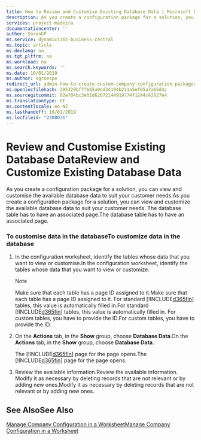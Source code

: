 ```yaml
---
title: How to Review and Customise Existing Database Data | Microsoft Docs
description: As you create a configuration package for a solution, you can view and customise the available database data to suit your customer needs. The database table has to have an associated page.
services: project-madeira
documentationcenter: ''
author: SorenGP
ms.service: dynamics365-business-central
ms.topic: article
ms.devlang: na
ms.tgt_pltfrm: na
ms.workload: na
ms.search.keywords: ''
ms.date: 10/01/2019
ms.author: sgroespe
redirect_url: admin-how-to-create-custom-company-configuration-packages
ms.openlocfilehash: 295329bf7f665a9dd34194b211a5ef65a7a65d4c
ms.sourcegitcommit: 02e704bc3e01d62072144919774f1244c42827e4
ms.translationtype: HT
ms.contentlocale: en-NZ
ms.lasthandoff: 10/01/2019
ms.locfileid: "2308036"
---
```

# <a name="review-and-customize-existing-database-data"></a><span data-ttu-id="04cba-104">Review and Customise Existing Database Data</span><span class="sxs-lookup"><span data-stu-id="04cba-104">Review and Customize Existing Database Data</span></span>
<span data-ttu-id="04cba-105">As you create a configuration package for a solution, you can view and customise the available database data to suit your customer needs.</span><span class="sxs-lookup"><span data-stu-id="04cba-105">As you create a configuration package for a solution, you can view and customize the available database data to suit your customer needs.</span></span> <span data-ttu-id="04cba-106">The database table has to have an associated page.</span><span class="sxs-lookup"><span data-stu-id="04cba-106">The database table has to have an associated page.</span></span>  

### <a name="to-customize-data-in-the-database"></a><span data-ttu-id="04cba-107">To customise data in the database</span><span class="sxs-lookup"><span data-stu-id="04cba-107">To customize data in the database</span></span>  

1.  <span data-ttu-id="04cba-108">In the configuration worksheet, identify the tables whose data that you want to view or customise.</span><span class="sxs-lookup"><span data-stu-id="04cba-108">In the configuration worksheet, identify the tables whose data that you want to view or customize.</span></span>  

    > [!NOTE]  
    >  <span data-ttu-id="04cba-109">Make sure that each table has a page ID assigned to it.</span><span class="sxs-lookup"><span data-stu-id="04cba-109">Make sure that each table has a page ID assigned to it.</span></span> <span data-ttu-id="04cba-110">For standard [!INCLUDE[d365fin](includes/d365fin_md.md)] tables, this value is automatically filled in.</span><span class="sxs-lookup"><span data-stu-id="04cba-110">For standard [!INCLUDE[d365fin](includes/d365fin_md.md)] tables, this value is automatically filled in.</span></span> <span data-ttu-id="04cba-111">For custom tables, you have to provide the ID.</span><span class="sxs-lookup"><span data-stu-id="04cba-111">For custom tables, you have to provide the ID.</span></span>  

2.  <span data-ttu-id="04cba-112">On the **Actions** tab, in the **Show** group, choose **Database Data**.</span><span class="sxs-lookup"><span data-stu-id="04cba-112">On the **Actions** tab, in the **Show** group, choose **Database Data**.</span></span>  

     <span data-ttu-id="04cba-113">The [!INCLUDE[d365fin](includes/d365fin_md.md)] page for the page opens.</span><span class="sxs-lookup"><span data-stu-id="04cba-113">The [!INCLUDE[d365fin](includes/d365fin_md.md)] page for the page opens.</span></span>  

3.  <span data-ttu-id="04cba-114">Review the available information.</span><span class="sxs-lookup"><span data-stu-id="04cba-114">Review the available information.</span></span> <span data-ttu-id="04cba-115">Modify it as necessary by deleting records that are not relevant or by adding new ones.</span><span class="sxs-lookup"><span data-stu-id="04cba-115">Modify it as necessary by deleting records that are not relevant or by adding new ones.</span></span>  

## <a name="see-also"></a><span data-ttu-id="04cba-116">See Also</span><span class="sxs-lookup"><span data-stu-id="04cba-116">See Also</span></span>  
 [<span data-ttu-id="04cba-117">Manage Company Configuration in a Worksheet</span><span class="sxs-lookup"><span data-stu-id="04cba-117">Manage Company Configuration in a Worksheet</span></span>](admin-how-to-manage-company-configuration-in-a-worksheet.md)

